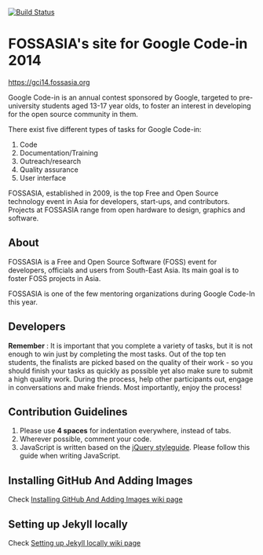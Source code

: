 [![Build Status](https://travis-ci.org/fossasia/gci14.fossasia.org.svg?branch=master)](https://travis-ci.org/fossasia/gci14.fossasia.org)

# FOSSASIA's site for Google Code-in 2014
https://gci14.fossasia.org

Google Code-in is an annual contest sponsored by Google, targeted to pre-university students aged 13-17 year olds, to foster an interest in developing for the open source community in them.

There exist five different types of tasks for Google Code-in:

1. Code
2. Documentation/Training
3. Outreach/research
4. Quality assurance
5. User interface

FOSSASIA, established in 2009, is the top Free and Open Source technology event in Asia for developers, start-ups, and contributors. Projects at FOSSASIA range from open hardware to design, graphics and software.

## About

FOSSASIA is a Free and Open Source Software (FOSS) event for developers, officials and users from South-East Asia. Its main goal is to foster FOSS projects in Asia.

FOSSASIA is one of the few mentoring organizations during Google Code-In this year.

## Developers

**Remember** : It is important that you complete a variety of tasks, but it is not enough to win just by completing the most tasks. Out of the top ten students, the finalists are picked based on the quality of their work - so you should finish your tasks as quickly as possible yet also make sure to submit a high quality work. During the process, help other participants out, engage in conversations and make friends. Most importantly, enjoy the process!

## Contribution Guidelines

1. Please use **4 spaces** for indentation everywhere, instead of tabs.
1. Wherever possible, comment your code.
1. JavaScript is written based on the [jQuery styleguide](http://contribute.jquery.org/style-guide/js). Please follow this guide when writing JavaScript.

## Installing GitHub And Adding Images

Check [Installing GitHub And Adding Images wiki page](https://github.com/fossasia/gci14.fossasia.org/wiki/Installing-GitHub-And-Adding-Images)

## Setting up Jekyll locally

Check [Setting up Jekyll locally wiki page](https://github.com/fossasia/gci14.fossasia.org/wiki/Setting-up-Jekyll-locally)
